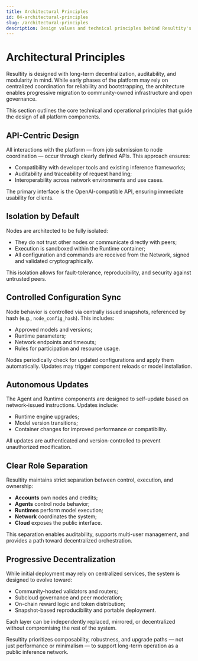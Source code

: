 ```yaml
---
title: Architectural Principles
id: 04-architectural-principles
slug: /architectural-principles
description: Design values and technical principles behind Resultity's decentralized infrastructure.
---
```


# Architectural Principles

Resultity is designed with long-term decentralization, auditability, and modularity in mind. While early phases of the platform may rely on centralized coordination for reliability and bootstrapping, the architecture enables progressive migration to community-owned infrastructure and open governance.

This section outlines the core technical and operational principles that guide the design of all platform components.

## API-Centric Design

All interactions with the platform — from job submission to node coordination — occur through clearly defined APIs. This approach ensures:

- Compatibility with developer tools and existing inference frameworks;
- Auditability and traceability of request handling;
- Interoperability across network environments and use cases.

The primary interface is the OpenAI-compatible API, ensuring immediate usability for clients.

## Isolation by Default

Nodes are architected to be fully isolated:

- They do not trust other nodes or communicate directly with peers;
- Execution is sandboxed within the Runtime container;
- All configuration and commands are received from the Network, signed and validated cryptographically.

This isolation allows for fault-tolerance, reproducibility, and security against untrusted peers.

## Controlled Configuration Sync

Node behavior is controlled via centrally issued snapshots, referenced by hash (e.g., `node_config_hash`). This includes:

- Approved models and versions;
- Runtime parameters;
- Network endpoints and timeouts;
- Rules for participation and resource usage.

Nodes periodically check for updated configurations and apply them automatically. Updates may trigger component reloads or model installation.

## Autonomous Updates

The Agent and Runtime components are designed to self-update based on network-issued instructions. Updates include:

- Runtime engine upgrades;
- Model version transitions;
- Container changes for improved performance or compatibility.

All updates are authenticated and version-controlled to prevent unauthorized modification.

## Clear Role Separation

Resultity maintains strict separation between control, execution, and ownership:

- **Accounts** own nodes and credits;
- **Agents** control node behavior;
- **Runtimes** perform model execution;
- **Network** coordinates the system;
- **Cloud** exposes the public interface.

This separation enables auditability, supports multi-user management, and provides a path toward decentralized orchestration.

## Progressive Decentralization

While initial deployment may rely on centralized services, the system is designed to evolve toward:

- Community-hosted validators and routers;
- Subcloud governance and peer moderation;
- On-chain reward logic and token distribution;
- Snapshot-based reproducibility and portable deployment.

Each layer can be independently replaced, mirrored, or decentralized without compromising the rest of the system.

Resultity prioritizes composability, robustness, and upgrade paths — not just performance or minimalism — to support long-term operation as a public inference network.
